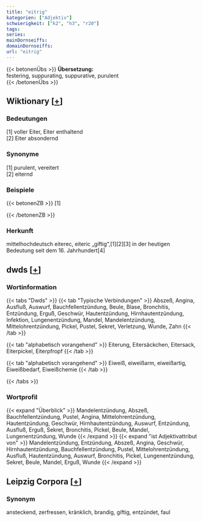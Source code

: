 ```yaml
---
title: "eitrig"
kategorien: ["Adjektiv"]
schwierigkeit: ["k2", "h3", "r20"]
tags:
series:
mainDornseiffs:
domainDornseiffs:
url: "eitrig"
---
```


{{< betonenÜbs >}}
**Übersetzung:**  
festering, suppurating, suppurative, purulent  
{{< /betonenÜbs >}}

## Wiktionary [[+](https://de.wiktionary.org/wiki/eitrig)]

### Bedeutungen
[1] voller Eiter, Eiter enthaltend  
[2] Eiter absondernd  

### Synonyme
[1] purulent, vereitert  
[2] eiternd  

### Beispiele
{{< betonenZB >}}
[1]  

{{< /betonenZB >}}
### Herkunft
mittelhochdeutsch eiterec, eiteric „giftig“,[1][2][3] in der heutigen Bedeutung seit dem 16. Jahrhundert[4]  



## dwds [[+](https://www.dwds.de/wb/eitrig)]

### Wortinformation
{{< tabs "Dwds" >}}
{{< tab "Typische Verbindungen" >}}
Abszeß, Angina, Ausfluß, Auswurf, Bauchfellentzündung, Beule, Blase, Bronchitis, Entzündung, Erguß, Geschwür, Hautentzündung, Hirnhautentzündung, Infektion, Lungenentzündung, Mandel, Mandelentzündung, Mittelohrentzündung, Pickel, Pustel, Sekret, Verletzung, Wunde, Zahn
{{< /tab >}}

{{< tab "alphabetisch vorangehend" >}}
Eiterung, Eitersäckchen, Eitersack, Eiterpickel, Eiterpfropf
{{< /tab >}}

{{< tab "alphabetisch vorangehend" >}}
Eiweiß, eiweißarm, eiweißartig, Eiweißbedarf, Eiweißchemie
{{< /tab >}}

{{< /tabs >}}

### Wortprofil
{{< expand "Überblick" >}} Mandelentzündung, Abszeß, Bauchfellentzündung, Pustel, Angina, Mittelohrentzündung, Hautentzündung, Geschwür, Hirnhautentzündung, Auswurf, Entzündung, Ausfluß, Erguß, Sekret, Bronchitis, Pickel, Beule, Mandel, Lungenentzündung, Wunde {{< /expand >}}
{{< expand "ist Adjektivattribut von" >}} Mandelentzündung, Entzündung, Abszeß, Angina, Geschwür, Hirnhautentzündung, Bauchfellentzündung, Pustel, Mittelohrentzündung, Ausfluß, Hautentzündung, Auswurf, Bronchitis, Pickel, Lungenentzündung, Sekret, Beule, Mandel, Erguß, Wunde {{< /expand >}}

## Leipzig Corpora [[+](https://corpora.uni-leipzig.de/en/res?word=eitrig&corpusId=deu_newscrawl-public_2018)]


### Synonym
ansteckend, zerfressen, kränklich, brandig, giftig, entzündet, faul

